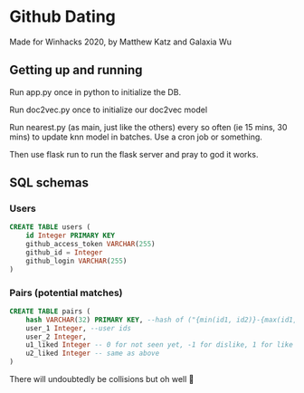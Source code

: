 # Github Dating

Made for Winhacks 2020, by Matthew Katz and Galaxia Wu


## Getting up and running

Run app.py once in python to initialize the DB.

Run doc2vec.py once to initialize our doc2vec model

Run nearest.py (as main, just like the others) every so often (ie 15 mins, 30 mins) to update knn model in batches. Use a cron job or something.

Then use flask run to run the flask server and pray to god it works.


## SQL schemas

### Users

```sql
CREATE TABLE users (
    id Integer PRIMARY KEY
    github_access_token VARCHAR(255)
    github_id = Integer
    github_login VARCHAR(255)
)
```

### Pairs (potential matches)

```sql
CREATE TABLE pairs (
    hash VARCHAR(32) PRIMARY KEY, --hash of ("{min(id1, id2)}-{max(id1, id2)}"), should be unique
    user_1 Integer, --user ids
    user_2 Integer,
    u1_liked Integer -- 0 for not seen yet, -1 for dislike, 1 for like
    u2_liked Integer -- same as above
)
```

There will undoubtedly be collisions but oh well :shrug:

